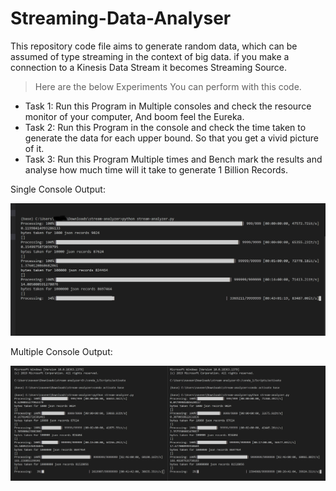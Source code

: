 # Streaming-Data-Analyser
This repository code file aims to generate random data, which can be assumed of type streaming in the context of big data. 
if you make a connection to a Kinesis Data Stream it becomes Streaming Source.

> Here are the below Experiments You can perform with this code. 

- Task 1: Run this Program in Multiple consoles and check the resource monitor of your computer, And boom feel the Eureka.
- Task 2: Run this Program in the console and check the time taken to generate the data for each upper bound. So that you get a vivid picture of it.  
- Task 3: Run this Program Multiple times and Bench mark the results and analyse how much time will it take to generate 1 Billion Records. 

 Single Console Output:
 
 
![Screenshot](process.png)
 
 
 Multiple Console Output:
 
 
 ![Screenshot](multiple.png)



